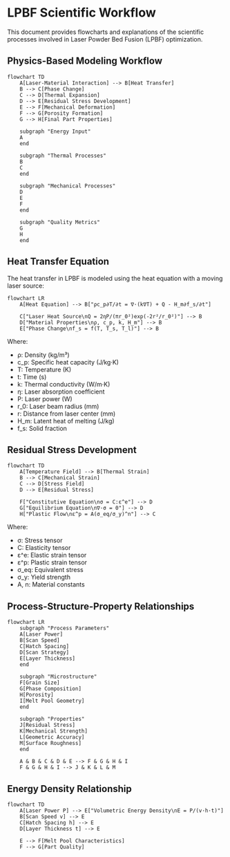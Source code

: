 # LPBF Scientific Workflow

This document provides flowcharts and explanations of the scientific processes involved in Laser Powder Bed Fusion (LPBF) optimization.

## Physics-Based Modeling Workflow

```mermaid
flowchart TD
    A[Laser-Material Interaction] --> B[Heat Transfer]
    B --> C[Phase Change]
    C --> D[Thermal Expansion]
    D --> E[Residual Stress Development]
    E --> F[Mechanical Deformation]
    F --> G[Porosity Formation]
    G --> H[Final Part Properties]
    
    subgraph "Energy Input"
    A
    end
    
    subgraph "Thermal Processes"
    B
    C
    end
    
    subgraph "Mechanical Processes"
    D
    E
    F
    end
    
    subgraph "Quality Metrics"
    G
    H
    end
```

## Heat Transfer Equation

The heat transfer in LPBF is modeled using the heat equation with a moving laser source:

```mermaid
flowchart LR
    A[Heat Equation] --> B["ρc_p∂T/∂t = ∇·(k∇T) + Q - H_m∂f_s/∂t"]
    
    C["Laser Heat Source\nQ = 2ηP/(πr_0²)exp(-2r²/r_0²)"] --> B
    D["Material Properties\nρ, c_p, k, H_m"] --> B
    E["Phase Change\nf_s = f(T, T_s, T_l)"] --> B
```

Where:
- ρ: Density (kg/m³)
- c_p: Specific heat capacity (J/kg·K)
- T: Temperature (K)
- t: Time (s)
- k: Thermal conductivity (W/m·K)
- η: Laser absorption coefficient
- P: Laser power (W)
- r_0: Laser beam radius (mm)
- r: Distance from laser center (mm)
- H_m: Latent heat of melting (J/kg)
- f_s: Solid fraction

## Residual Stress Development

```mermaid
flowchart TD
    A[Temperature Field] --> B[Thermal Strain]
    B --> C[Mechanical Strain]
    C --> D[Stress Field]
    D --> E[Residual Stress]
    
    F["Constitutive Equation\nσ = C:ε^e"] --> D
    G["Equilibrium Equation\n∇·σ = 0"] --> D
    H["Plastic Flow\nε̇^p = A(σ_eq/σ_y)^n"] --> C
```

Where:
- σ: Stress tensor
- C: Elasticity tensor
- ε^e: Elastic strain tensor
- ε^p: Plastic strain tensor
- σ_eq: Equivalent stress
- σ_y: Yield strength
- A, n: Material constants

## Process-Structure-Property Relationships

```mermaid
flowchart LR
    subgraph "Process Parameters"
    A[Laser Power]
    B[Scan Speed]
    C[Hatch Spacing]
    D[Scan Strategy]
    E[Layer Thickness]
    end
    
    subgraph "Microstructure"
    F[Grain Size]
    G[Phase Composition]
    H[Porosity]
    I[Melt Pool Geometry]
    end
    
    subgraph "Properties"
    J[Residual Stress]
    K[Mechanical Strength]
    L[Geometric Accuracy]
    M[Surface Roughness]
    end
    
    A & B & C & D & E --> F & G & H & I
    F & G & H & I --> J & K & L & M
```

## Energy Density Relationship

```mermaid
flowchart TD
    A[Laser Power P] --> E["Volumetric Energy Density\nE = P/(v·h·t)"]  
    B[Scan Speed v] --> E
    C[Hatch Spacing h] --> E
    D[Layer Thickness t] --> E
    
    E --> F[Melt Pool Characteristics]
    F --> G[Part Quality]
```